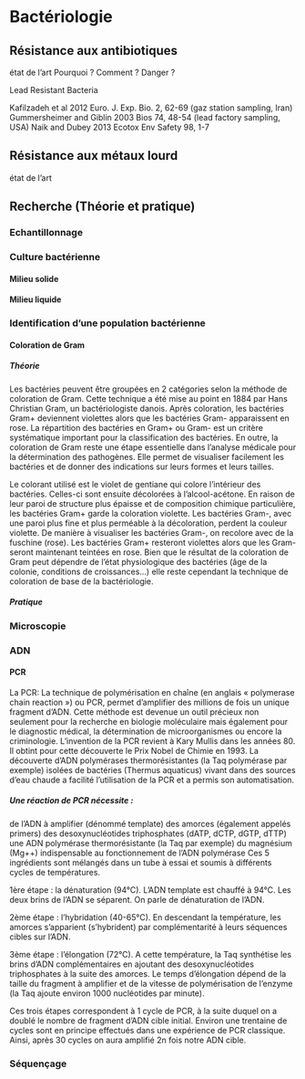 # Bactériologie

## Résistance aux antibiotiques 

état de l’art 
Pourquoi ? 
Comment ? 
Danger ? 

Lead Resistant Bacteria

Kafilzadeh et al 2012 Euro. J. Exp. Bio. 2, 62-69 (gaz station sampling, Iran)
Gummersheimer and Giblin 2003 Bios 74, 48-54 (lead factory sampling, USA)
Naik and Dubey 2013 Ecotox Env Safety 98, 1-7

## Résistance aux métaux lourd 

état de l’art

## Recherche (Théorie et pratique)
### Echantillonnage 
### Culture bactérienne 
#### Milieu solide
#### Milieu liquide
### Identification d’une population bactérienne

#### Coloration de Gram 
##### Théorie

Les bactéries peuvent être groupées en 2 catégories selon la méthode de coloration de Gram. Cette technique a été mise au point en 1884 par Hans Christian Gram, un bactériologiste danois. Après coloration, les bactéries Gram+ deviennent violettes alors que les bactéries Gram- apparaissent en rose. La répartition des bactéries en Gram+ ou Gram- est un critère systématique important pour la classification des bactéries. En outre, la coloration de Gram reste une étape essentielle dans l’analyse médicale pour la détermination des pathogènes. Elle permet de visualiser facilement les bactéries et de donner des indications sur leurs formes et leurs tailles.

Le colorant utilisé est le violet de gentiane qui colore l’intérieur des bactéries. Celles-ci sont ensuite décolorées à l’alcool-acétone. En raison de leur paroi de structure plus épaisse et de composition chimique particulière, les bactéries Gram+ garde la coloration violette. Les bactéries Gram-, avec une paroi plus fine et plus perméable à la décoloration, perdent la couleur violette. De manière à visualiser les bactéries Gram-, on recolore avec de la fuschine (rose). Les bactéries Gram+ resteront violettes alors que les Gram- seront maintenant teintées en rose. Bien que le résultat de la coloration de Gram peut dépendre de l’état physiologique des bactéries (âge de la colonie, conditions de croissances…) elle reste cependant la technique de coloration de base de la bactériologie.

##### Pratique 

### Microscopie

### ADN 

#### PCR 

La PCR:
La technique de polymérisation en chaîne (en anglais « polymerase chain reaction ») ou PCR, permet d’amplifier des millions de fois un unique fragment d’ADN. Cette méthode est devenue un outil précieux non seulement pour la recherche en biologie moléculaire mais également pour le diagnostic médical, la détermination de microorganismes ou encore la criminologie. L’invention de la PCR revient à Kary Mullis dans les années 80. Il obtint pour cette découverte le Prix Nobel de Chimie en 1993. La découverte d’ADN polymérases thermorésistantes (la Taq polymérase par exemple) isolées de bactéries (Thermus aquaticus) vivant dans des sources d’eau chaude a facilité l’utilisation de la PCR et a permis son automatisation.

##### Une réaction de PCR nécessite :

de l’ADN à amplifier (dénommé template)
des amorces (également appelés primers)
des desoxynucléotides triphosphates (dATP, dCTP, dGTP, dTTP)
une  ADN polymérase thermorésistante (la Taq par exemple)
du magnésium (Mg++) indispensable au fonctionnement de l’ADN polymérase
Ces 5 ingrédients sont mélangés dans un tube à essai et soumis à différents cycles de températures.

1ère étape : la dénaturation (94°C).
L’ADN template est chauffé à 94°C. Les deux brins de l’ADN se séparent. On parle de dénaturation de l’ADN.

2ème étape : l’hybridation (40-65°C).
En descendant la température, les amorces s’apparient (s’hybrident) par complémentarité à leurs séquences cibles sur l’ADN.

3ème étape : l’élongation (72°C).
A cette température, la Taq synthétise les brins d’ADN complémentaires en ajoutant des desoxynucléotides triphosphates à la suite des amorces. Le temps d’élongation dépend de la taille du fragment à amplifier et de la vitesse de polymérisation de l’enzyme (la Taq ajoute environ 1000 nucléotides par minute).

 
Ces trois étapes correspondent à 1 cycle de PCR, à la suite duquel on a doublé le nombre de fragment d’ADN cible initial. Environ une trentaine de cycles sont en principe effectués dans une expérience de PCR classique. Ainsi, après 30 cycles on aura amplifié 2n fois notre ADN cible.

### Séquençage 

